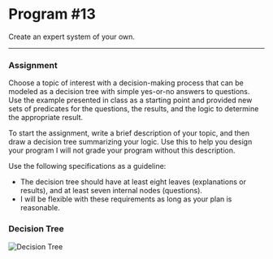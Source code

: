 # Program \#13
Create an expert system of your own.

---

### Assignment
Choose a topic of interest with a decision-making process that can be modeled
as a decision tree with simple yes-or-no answers to questions. Use the example
presented in class as a starting point and provided new sets of predicates for
the questions, the results, and the logic to determine the appropriate result.

To start the assignment, write a brief description of your topic, and then draw
a decision tree summarizing your logic. Use this to help you design your program
I will not grade your program without this description.

Use the following specifications as a guideline:
* The decision tree should have at least eight leaves (explanations or results), and at least seven internal
nodes (questions).
* I will be flexible with these requirements as long as your
plan is reasonable.

### Decision Tree
![Decision Tree](ExpertSystem.png)
